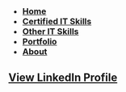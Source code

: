 <h3>
<ul>
  <li><a href="https://github.com/mbhagwan/mbhagwan.github.io/blob/main/index.md">Home</a></li>
  <li><a href="https://github.com/mbhagwan/mbhagwan.github.io/blob/main/certified_skills.md">Certified IT Skills</a></li>
  <li><a href="https://github.com/mbhagwan/mbhagwan.github.io/blob/main/other_skills.md">Other IT Skills</a></li>
  <li><a href="https://github.com/mbhagwan/mbhagwan.github.io/blob/main/portfolio.md">Portfolio</a></li>
  <li><a href="https://github.com/mbhagwan/mbhagwan.github.io/blob/main/about.md">About</a></li>
</ul>
</h3>

## [View LinkedIn Profile](https://www.linkedin.com/in/mbhagwan)

